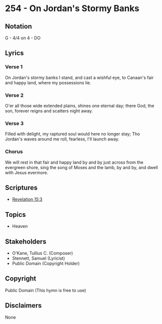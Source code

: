 # 254 - On Jordan's Stormy Banks

## Notation

G - 4/4 on 4 - DO

## Lyrics

### Verse 1

On Jordan's stormy banks I stand, and cast a wishful eye, to Canaan's fair and happy land, where my possessions lie.

### Verse 2

O'er all those wide extended plains, shines one eternal day; there God, the son, forever reigns and scatters night away.

### Verse 3

Filled with delight, my raptured soul would here no longer stay; Tho Jordan's waves around me roll, fearless, I'll launch away.

### Chorus

We will rest in that fair and happy land by and by just across from the evergreen shore, sing the song of Moses and the lamb, by and by, and dwell with Jesus evermore.


## Scriptures

- [Revelation 15:3](https://www.biblegateway.com/passage/?search=Revelation%2015%3A3)

## Topics

- Heaven

## Stakeholders

- O'Kane, Tullius C. (Composer)
- Stennett, Samuel (Lyricist)
- Public Domain (Copyright Holder)

## Copyright

Public Domain
(This hymn is free to use)

## Disclaimers

None

